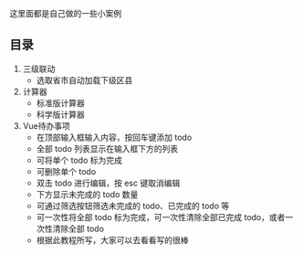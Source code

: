 这里面都是自己做的一些小案例  

## 目录  
1. 三级联动
   + 选取省市自动加载下级区县
2. 计算器
   + 标准版计算器
   + 科学版计算器
3. Vue待办事项  
   + 在顶部输入框输入内容，按回车键添加 todo
   + 全部 todo 列表显示在输入框下方的列表
   + 可将单个 todo 标为完成
   + 可删除单个 todo
   + 双击 todo 进行编辑，按 esc 键取消编辑
   + 下方显示未完成的 todo 数量
   + 可通过筛选按钮筛选未完成的 todo、已完成的 todo 等
   + 可一次性将全部 todo 标为完成，可一次性清除全部已完成 todo，或者一次性清除全部 todo  
   + 根据此教程所写[](https://www.zmrenwu.com/courses/vue2x-todo-tutorial/)，大家可以去看看写的很棒  
